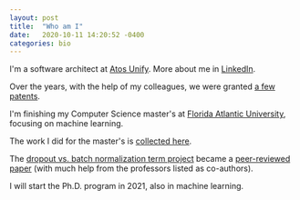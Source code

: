 ```yaml
---
layout: post
title:  "Who am I"
date:   2020-10-11 14:20:52 -0400
categories: bio
---
```


I'm a software architect at [Atos Unify](https://unify.com/en/). More about me in
[LinkedIn](https://www.linkedin.com/in/christiangarbin/).

Over the years, with the help of my colleagues, we were granted
[a few patents](https://scholar.google.com/citations?user=q1ZmDvYAAAAJ&hl=en).

I'm finishing my Computer Science master's at [Florida Atlantic University](https://www.fau.edu/),
focusing on machine learning.

The work I did for the master's is [collected here](https://github.com/fau-masters-collected-works-cgarbin).

The [dropout vs. batch normalization term project](https://github.com/fau-masters-collected-works-cgarbin/cap6619-deep-learning-term-project)
became a [peer-reviewed paper](https://link.springer.com/article/10.1007/s11042-019-08453-9)
(with much help from the professors listed as co-authors).

I will start the Ph.D. program in 2021, also in machine learning.
